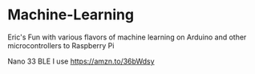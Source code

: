 # Machine-Learning
Eric's Fun with various flavors of machine learning on Arduino and other microcontrollers to Raspberry Pi


Nano 33 BLE I use https://amzn.to/36bWdsy


